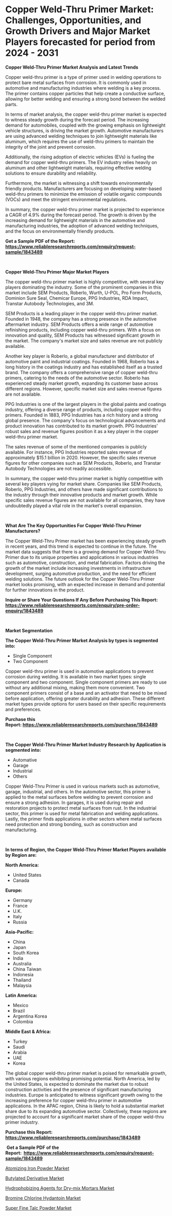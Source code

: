 <p><h1>Copper Weld-Thru Primer Market: Challenges, Opportunities, and Growth Drivers and Major Market Players forecasted for period from 2024 - 2031</h1></p><p><strong>Copper Weld-Thru Primer Market Analysis and Latest Trends</strong></p>
<p><p>Copper weld-thru primer is a type of primer used in welding operations to protect bare metal surfaces from corrosion. It is commonly used in automotive and manufacturing industries where welding is a key process. The primer contains copper particles that help create a conductive surface, allowing for better welding and ensuring a strong bond between the welded parts.</p><p>In terms of market analysis, the copper weld-thru primer market is expected to witness steady growth during the forecast period. The increasing demand for automobiles, coupled with the growing emphasis on lightweight vehicle structures, is driving the market growth. Automotive manufacturers are using advanced welding techniques to join lightweight materials like aluminum, which requires the use of weld-thru primers to maintain the integrity of the joint and prevent corrosion.</p><p>Additionally, the rising adoption of electric vehicles (EVs) is fueling the demand for copper weld-thru primers. The EV industry relies heavily on aluminum and other lightweight materials, requiring effective welding solutions to ensure durability and reliability.</p><p>Furthermore, the market is witnessing a shift towards environmentally friendly products. Manufacturers are focusing on developing water-based weld-thru primers to minimize the emission of volatile organic compounds (VOCs) and meet the stringent environmental regulations.</p><p>In summary, the copper weld-thru primer market is projected to experience a CAGR of 4.9% during the forecast period. The growth is driven by the increasing demand for lightweight materials in the automotive and manufacturing industries, the adoption of advanced welding techniques, and the focus on environmentally friendly products.</p></p>
<p><strong>Get a Sample PDF of the Report:&nbsp; <a href="https://www.reliableresearchreports.com/enquiry/request-sample/1843489">https://www.reliableresearchreports.com/enquiry/request-sample/1843489</a></strong></p>
<p>&nbsp;</p>
<p><strong>Copper Weld-Thru Primer Major Market Players</strong></p>
<p><p>The copper weld-thru primer market is highly competitive, with several key players dominating the industry. Some of the prominent companies in this market include SEM Products, Roberlo, Wurth, U-POL, Pro Form Products, Dominion Sure Seal, Chemicar Europe, PPG Industries, RDA Impact, Transtar Autobody Technologies, and 3M.</p><p>SEM Products is a leading player in the copper weld-thru primer market. Founded in 1948, the company has a strong presence in the automotive aftermarket industry. SEM Products offers a wide range of automotive refinishing products, including copper weld-thru primers. With a focus on innovation and quality, SEM Products has witnessed significant growth in the market. The company's market size and sales revenue are not publicly available.</p><p>Another key player is Roberlo, a global manufacturer and distributor of automotive paint and industrial coatings. Founded in 1968, Roberlo has a long history in the coatings industry and has established itself as a trusted brand. The company offers a comprehensive range of copper weld-thru primers, catering to the needs of the automotive sector. Roberlo has experienced steady market growth, expanding its customer base across different regions. However, specific market size and sales revenue figures are not available.</p><p>PPG Industries is one of the largest players in the global paints and coatings industry, offering a diverse range of products, including copper weld-thru primers. Founded in 1883, PPG Industries has a rich history and a strong global presence. The company's focus on technological advancements and product innovation has contributed to its market growth. PPG Industries' robust sales and revenue figures position it as a key player in the copper weld-thru primer market.</p><p>The sales revenue of some of the mentioned companies is publicly available. For instance, PPG Industries reported sales revenue of approximately $15.1 billion in 2020. However, the specific sales revenue figures for other companies such as SEM Products, Roberlo, and Transtar Autobody Technologies are not readily accessible.</p><p>In summary, the copper weld-thru primer market is highly competitive with several key players vying for market share. Companies like SEM Products, Roberlo, PPG Industries, and others have made significant contributions to the industry through their innovative products and market growth. While specific sales revenue figures are not available for all companies, they have undoubtedly played a vital role in the market's overall expansion.</p></p>
<p>&nbsp;</p>
<p><strong>What Are The Key Opportunities For Copper Weld-Thru Primer Manufacturers?</strong></p>
<p><p>The Copper Weld-Thru Primer market has been experiencing steady growth in recent years, and this trend is expected to continue in the future. The market data suggests that there is a growing demand for Copper Weld-Thru Primer due to its unique properties and applications in various industries such as automotive, construction, and metal fabrication. Factors driving the growth of the market include increasing investments in infrastructure development, surging automotive production, and the need for efficient welding solutions. The future outlook for the Copper Weld-Thru Primer market looks promising, with an expected increase in demand and potential for further innovations in the product.</p></p>
<p><strong>Inquire or Share Your Questions If Any Before Purchasing This Report: <a href="https://www.reliableresearchreports.com/enquiry/pre-order-enquiry/1843489">https://www.reliableresearchreports.com/enquiry/pre-order-enquiry/1843489</a></strong></p>
<p>&nbsp;</p>
<p><strong>Market Segmentation</strong></p>
<p><strong>The Copper Weld-Thru Primer Market Analysis by types is segmented into:</strong></p>
<p><ul><li>Single Component</li><li>Two Component</li></ul></p>
<p><p>Copper weld-thru primer is used in automotive applications to prevent corrosion during welding. It is available in two market types: single component and two component. Single component primers are ready to use without any additional mixing, making them more convenient. Two component primers consist of a base and an activator that need to be mixed before application, offering greater durability and adhesion. These different market types provide options for users based on their specific requirements and preferences.</p></p>
<p><strong>Purchase this Report:&nbsp;<a href="https://www.reliableresearchreports.com/purchase/1843489">https://www.reliableresearchreports.com/purchase/1843489</a></strong></p>
<p>&nbsp;</p>
<p><strong>The Copper Weld-Thru Primer Market Industry Research by Application is segmented into:</strong></p>
<p><ul><li>Automative</li><li>Garage</li><li>Industrial</li><li>Others</li></ul></p>
<p><p>Copper Weld-Thru Primer is used in various markets such as automotive, garage, industrial, and others. In the automotive sector, this primer is applied to the metal surfaces before welding to prevent corrosion and ensure a strong adhesion. In garages, it is used during repair and restoration projects to protect metal surfaces from rust. In the industrial sector, this primer is used for metal fabrication and welding applications. Lastly, the primer finds applications in other sectors where metal surfaces need protection and strong bonding, such as construction and manufacturing.</p></p>
<p>&nbsp;</p>
<p><strong>In terms of Region, the Copper Weld-Thru Primer Market Players available by Region are:</strong></p>
<p>
    <p> <strong> North America: </strong>
        <ul>
            <li>United States</li>
            <li>Canada</li>
        </ul>
        </p> 
    <p> <strong> Europe: </strong>
        <ul>
            <li>Germany</li>
            <li>France</li>
            <li>U.K.</li>
            <li>Italy</li>
            <li>Russia</li>
        </ul>
        </p> 
    <p> <strong> Asia-Pacific: </strong>
        <ul>
            <li>China</li>
            <li>Japan</li>
            <li>South Korea</li>
            <li>India</li>
            <li>Australia</li>
            <li>China Taiwan</li>
            <li>Indonesia</li>
            <li>Thailand</li>
            <li>Malaysia</li>
        </ul>
        </p> 
    <p> <strong> Latin America: </strong>
        <ul>
            <li>Mexico</li>
            <li>Brazil</li>
            <li>Argentina Korea</li>
            <li>Colombia</li>
        </ul>
        </p> 
    <p> <strong> Middle East & Africa: </strong>
        <ul>
            <li>Turkey</li>
            <li>Saudi</li>
            <li>Arabia</li>
            <li>UAE</li>
            <li>Korea</li>
        </ul>
    </p>
    </p>
<p><p>The global copper weld-thru primer market is poised for remarkable growth, with various regions exhibiting promising potential. North America, led by the United States, is expected to dominate the market due to robust construction activities and the presence of significant manufacturing industries. Europe is anticipated to witness significant growth owing to the increasing preference for copper weld-thru primer in automotive applications. In the APAC region, China is likely to hold a substantial market share due to its expanding automotive sector. Collectively, these regions are projected to account for a significant market share of the copper weld-thru primer industry.</p></p>
<p><strong>Purchase this Report: <a href="https://www.reliableresearchreports.com/purchase/1843489">https://www.reliableresearchreports.com/purchase/1843489</a></strong></p>
<p>&nbsp;<strong>Get a Sample PDF of the Report:&nbsp;&nbsp;<a href="https://www.reliableresearchreports.com/enquiry/request-sample/1843489">https://www.reliableresearchreports.com/enquiry/request-sample/1843489</a></strong></p>
<p><strong></strong></p>
<p><p><a href="https://github.com/dziulagalemab/Market-Research-Report-List-2/blob/main/atomizing-iron-powder-market.md">Atomizing Iron Powder Market</a></p><p><a href="https://github.com/abbypearson7765/Market-Research-Report-List-2/blob/main/butylated-derivative-market.md">Butylated Derivative Market</a></p><p><a href="https://github.com/amae102299/Market-Research-Report-List-2/blob/main/hydrophobizing-agents-for-dry-mix-mortars-market.md">Hydrophobizing Agents for Dry-mix Mortars Market</a></p><p><a href="https://github.com/prosalinda88/Market-Research-Report-List-2/blob/main/bromine-chlorine-hydantoin-market.md">Bromine Chlorine Hydantoin Market</a></p><p><a href="https://github.com/jonneygiverf/Market-Research-Report-List-2/blob/main/super-fine-talc-powder-market.md">Super Fine Talc Powder Market</a></p></p>